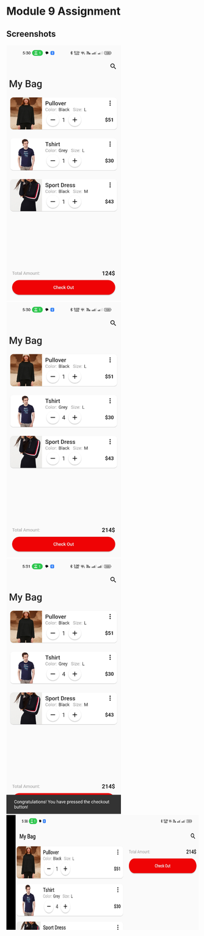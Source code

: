 # Module 9 Assignment

## Screenshots

<img src="screenshots/1.jpg" width="300">&nbsp;&nbsp;&nbsp;&nbsp;
<img src="screenshots/2.jpg" width="300">&nbsp;&nbsp;&nbsp;&nbsp;
<img src="screenshots/3.jpg" width="300">&nbsp;&nbsp;&nbsp;&nbsp;
<img src="screenshots/4.jpg" height="300">&nbsp;&nbsp;&nbsp;&nbsp;
